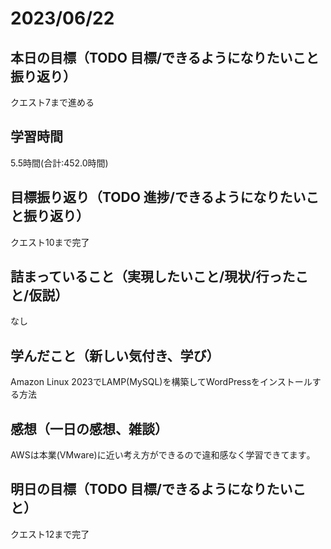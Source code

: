 # 2023/06/22
## 本日の目標（TODO 目標/できるようになりたいこと振り返り）
クエスト7まで進める
## 学習時間
5.5時間(合計:452.0時間)
## 目標振り返り（TODO 進捗/できるようになりたいこと振り返り）
クエスト10まで完了
## 詰まっていること（実現したいこと/現状/行ったこと/仮説）
なし
## 学んだこと（新しい気付き、学び）
Amazon Linux 2023でLAMP(MySQL)を構築してWordPressをインストールする方法
## 感想（一日の感想、雑談）
AWSは本業(VMware)に近い考え方ができるので違和感なく学習できてます｡
## 明日の目標（TODO 目標/できるようになりたいこと）
クエスト12まで完了